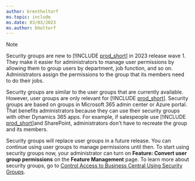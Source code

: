 ```yaml
---
author: brentholtorf
ms.topic: include
ms.date: 03/03/2023
ms.author: bholtorf
---
```


> [!NOTE]
> Security groups are new to [!INCLUDE [prod_short](prod_short.md)] in 2023 release wave 1. They make it easier for administrators to manage user permissions by allowing them to group users by department, job function, and so on. Administrators assign the permissions to the group that its members need to do their jobs.
>
> Security groups are similar to the user groups that are currently available. However, user groups are only relevant for [!INCLUDE [prod_short](prod_short.md)]. Security groups are based on groups in Microsoft 365 admin center or Azure portal. That benefits administrators because they can use their security groups with other Dynamics 365 apps. For example, if salespeople use [!INCLUDE [prod_short](prod_short.md)]and SharePoint, administrators don't have to recreate the group and its members.
>
> Security groups will replace user groups in a future release. You can continue using user groups to manage permissions until then. To start using security groups now, your administrator can turn on **Feature: Convert user group permissions** on the **Feature Management** page. To learn more about security groups, go to [Control Access to Business Central Using Security Groups](../ui-security-groups.md).